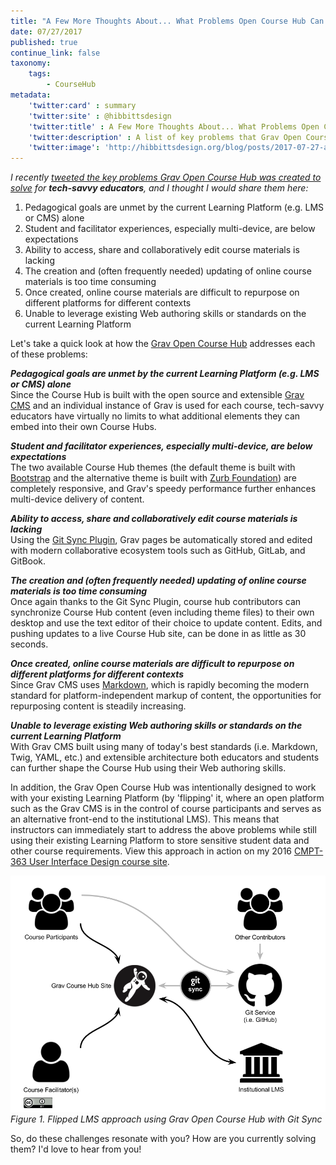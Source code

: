 ```yaml
---
title: "A Few More Thoughts About... What Problems Open Course Hub Can Solve"
date: 07/27/2017
published: true
continue_link: false
taxonomy:
    tags:
        - CourseHub
metadata:
    'twitter:card' : summary
    'twitter:site' : @hibbittsdesign
    'twitter:title' : A Few More Thoughts About... What Problems Open Course Hub Can Solve
    'twitter:description' : A list of key problems that Grav Open Course Hub was created to solve, in partnership with your existing Learning Platform.
    'twitter:image': 'http://hibbittsdesign.org/blog/posts/2017-07-27-a-few-more-thoughts-about-what-problems-open-course-hub-can-solve/flipped-lms.png'
---
```


_I recently [tweeted the key problems Grav Open Course Hub was created to solve](https://twitter.com/hibbittsdesign/status/890281333011824640) for **tech-savvy educators**, and I thought I would share them here:_

1. Pedagogical goals are unmet by the current Learning Platform (e.g. LMS or CMS) alone
2. Student and facilitator experiences, especially multi-device, are below expectations
3. Ability to access, share and collaboratively edit course materials is lacking
4. The creation and (often frequently needed) updating of online course materials is too time consuming
5. Once created, online course materials are difficult to repurpose on different platforms for different contexts
6. Unable to leverage existing Web authoring skills or standards on the current Learning Platform

Let's take a quick look at how the [Grav Open Course Hub](http://learn.hibbittsdesign.org/coursehub) addresses each of these problems:

_**Pedagogical goals are unmet by the current Learning Platform (e.g. LMS or CMS) alone**_  
Since the Course Hub is built with the open source and extensible [Grav CMS](https://getgrav.org/) and an individual instance of Grav is used for each course, tech-savvy educators have virtually no limits to what additional elements they can embed into their own Course Hubs.

_**Student and facilitator experiences, especially multi-device, are below expectations**_  
The two available Course Hub themes (the default theme is built with  [Bootstrap](https://getbootstrap.com/) and the alternative theme is built with [Zurb Foundation](http://foundation.zurb.com/)) are completely responsive, and Grav's speedy performance further enhances multi-device delivery of content.

_**Ability to access, share and collaboratively edit course materials is lacking**_  
Using the [Git Sync Plugin](https://getgrav.org/blog/git-sync-plugin), Grav pages be automatically stored and edited with modern collaborative ecosystem tools such as GitHub, GitLab, and GitBook.

_**The creation and (often frequently needed) updating of online course materials is too time consuming**_  
Once again thanks to the Git Sync Plugin, course hub contributors can synchronize Course Hub content (even including theme files) to their own desktop and use the text editor of their choice to update content. Edits, and pushing updates to a live Course Hub site, can be done in as little as 30 seconds.

_**Once created, online course materials are difficult to repurpose on different platforms for different contexts**_  
Since Grav CMS uses [Markdown](https://en.wikipedia.org/wiki/Markdown), which is rapidly becoming the modern standard for platform-independent markup of content, the opportunities for repurposing content is steadily increasing.

_**Unable to leverage existing Web authoring skills or standards on the current Learning Platform**_  
With Grav CMS built using many of today's best standards (i.e. Markdown, Twig, YAML, etc.) and extensible architecture both educators and students can further shape the Course Hub using their Web authoring skills.

In addition, the Grav Open Course Hub was intentionally designed to work with your existing Learning Platform (by 'flipping' it, where an open platform such as the Grav CMS is in the control of course participants and serves as an alternative front-end to the institutional LMS). This means that instructors can immediately start to address the above problems while still using their existing Learning Platform to store sensitive student data and other course requirements. View this approach in action on my 2016 [CMPT-363 User Interface Design course site](http://paulhibbitts.net/cmpt-363-163-archive/).

![Git Sync Wizard](flipped-lms.png)  
_Figure 1. Flipped LMS approach using Grav Open Course Hub with Git Sync_

So, do these challenges resonate with you? How are you currently solving them? I'd love to hear from you!
